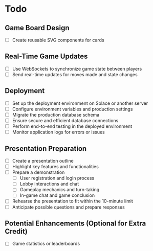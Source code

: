 # Todo

## **Game Board Design**

- [ ] Create reusable SVG components for cards

## **Real-Time Game Updates**

- [ ] Use WebSockets to synchronize game state between players
- [ ] Send real-time updates for moves made and state changes

## **Deployment**

- [ ] Set up the deployment environment on Solace or another server
- [ ] Configure environment variables and production settings
- [ ] Migrate the production database schema
- [ ] Ensure secure and efficient database connections
- [ ] Perform end-to-end testing in the deployed environment
- [ ] Monitor application logs for errors or issues

## **Presentation Preparation**

- [ ] Create a presentation outline
- [ ] Highlight key features and functionalities
- [ ] Prepare a demonstration
  - [ ] User registration and login process
  - [ ] Lobby interactions and chat
  - [ ] Gameplay mechanics and turn-taking
  - [ ] In-game chat and game conclusion
- [ ] Rehearse the presentation to fit within the 10-minute limit
- [ ] Anticipate possible questions and prepare responses

## **Potential Enhancements (Optional for Extra Credit)**

- [ ] Game statistics or leaderboards
